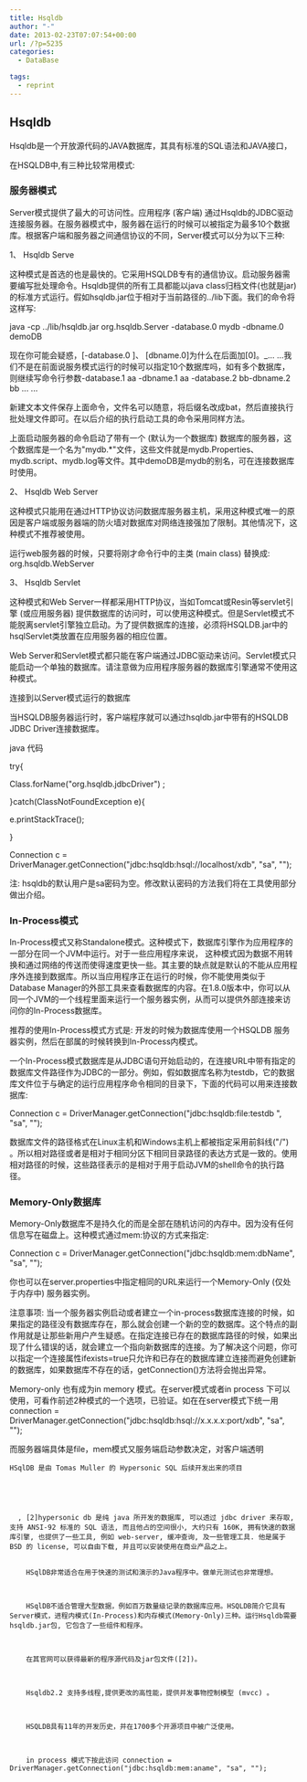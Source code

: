```yaml
---
title: Hsqldb
author: "-"
date: 2013-02-23T07:07:54+00:00
url: /?p=5235
categories:
  - DataBase

tags:
  - reprint
---
```

## Hsqldb
Hsqldb是一个开放源代码的JAVA数据库，其具有标准的SQL语法和JAVA接口，

  在HSQLDB中,有三种比较常用模式:

### 服务器模式

  Server模式提供了最大的可访问性。应用程序 (客户端) 通过Hsqldb的JDBC驱动连接服务器。在服务器模式中，服务器在运行的时候可以被指定为最多10个数据库。根据客户端和服务器之间通信协议的不同，Server模式可以分为以下三种: 


  1、 Hsqldb Serve


  这种模式是首选的也是最快的。它采用HSQLDB专有的通信协议。启动服务器需要编写批处理命令。Hsqldb提供的所有工具都能以java class归档文件(也就是jar)的标准方式运行。假如hsqldb.jar位于相对于当前路径的../lib下面。我们的命令将这样写: 


  java -cp ../lib/hsqldb.jar org.hsqldb.Server -database.0 mydb -dbname.0 demoDB


  现在你可能会疑惑，[-database.0 ]、 [dbname.0]为什么在后面加[0]。_... ...我们不是在前面说服务模式运行的时候可以指定10个数据库吗，如有多个数据库，则继续写命令行参数-database.1 aa -dbname.1 aa -database.2 bb-dbname.2 bb ... ...


  新建文本文件保存上面命令，文件名可以随意，将后缀名改成bat，然后直接执行批处理文件即可。在以后介绍的执行启动工具的命令采用同样方法。


  上面启动服务器的命令启动了带有一个 (默认为一个数据库) 数据库的服务器，这个数据库是一个名为"mydb.*"文件，这些文件就是mydb.Properties、mydb.script、mydb.log等文件。其中demoDB是mydb的别名，可在连接数据库时使用。


  2、 Hsqldb Web Server


  这种模式只能用在通过HTTP协议访问数据库服务器主机，采用这种模式唯一的原因是客户端或服务器端的防火墙对数据库对网络连接强加了限制。其他情况下，这种模式不推荐被使用。


  运行web服务器的时候，只要将刚才命令行中的主类 (main class) 替换成: org.hsqldb.WebServer


  3、 Hsqldb Servlet


  这种模式和Web Server一样都采用HTTP协议，当如Tomcat或Resin等servlet引擎 (或应用服务器) 提供数据库的访问时，可以使用这种模式。但是Servlet模式不能脱离servlet引擎独立启动。为了提供数据库的连接，必须将HSQLDB.jar中的hsqlServlet类放置在应用服务器的相应位置。


  Web Server和Servlet模式都只能在客户端通过JDBC驱动来访问。Servlet模式只能启动一个单独的数据库。请注意做为应用程序服务器的数据库引擎通常不使用这种模式。


  连接到以Server模式运行的数据库


  当HSQLDB服务器运行时，客户端程序就可以通过hsqldb.jar中带有的HSQLDB JDBC Driver连接数据库。


  java 代码


  try{


  Class.forName("org.hsqldb.jdbcDriver") ;


  }catch(ClassNotFoundException e){


  e.printStackTrace();


  }


  Connection c = DriverManager.getConnection("jdbc:hsqldb:hsql://localhost/xdb", "sa", "");


  注: hsqldb的默认用户是sa密码为空。修改默认密码的方法我们将在工具使用部分做出介绍。

### In-Process模式

  In-Process模式又称Standalone模式。这种模式下，数据库引擎作为应用程序的一部分在同一个JVM中运行。对于一些应用程序来说， 这种模式因为数据不用转换和通过网络的传送而使得速度更快一些。其主要的缺点就是默认的不能从应用程序外连接到数据库。所以当应用程序正在运行的时候，你不能使用类似于Database Manager的外部工具来查看数据库的内容。在1.8.0版本中，你可以从同一个JVM的一个线程里面来运行一个服务器实例，从而可以提供外部连接来访问你的In-Process数据库。


  推荐的使用In-Process模式方式是: 开发的时候为数据库使用一个HSQLDB 服务器实例，然后在部属的时候转换到In-Process内模式。


  一个In-Process模式数据库是从JDBC语句开始启动的，在连接URL中带有指定的数据库文件路径作为JDBC的一部分。例如，假如数据库名称为testdb，它的数据库文件位于与确定的运行应用程序命令相同的目录下，下面的代码可以用来连接数据库: 


  Connection c = DriverManager.getConnection("jdbc:hsqldb:file:testdb ", "sa", "");


  数据库文件的路径格式在Linux主机和Windows主机上都被指定采用前斜线("/") 。所以相对路径或者是相对于相同分区下相同目录路径的表达方式是一致的。使用相对路径的时候，这些路径表示的是相对于用于启动JVM的shell命令的执行路径。

### Memory-Only数据库

  Memory-Only数据库不是持久化的而是全部在随机访问的内存中。因为没有任何信息写在磁盘上。这种模式通过mem:协议的方式来指定: 


  Connection c = DriverManager.getConnection("jdbc:hsqldb:mem:dbName", "sa", "");


  你也可以在server.properties中指定相同的URL来运行一个Memory-Only (仅处于内存中) 服务器实例。


  注意事项: 当一个服务器实例启动或者建立一个in-process数据库连接的时候，如果指定的路径没有数据库存在，那么就会创建一个新的空的数据库。这个特点的副作用就是让那些新用户产生疑惑。在指定连接已存在的数据库路径的时候，如果出现了什么错误的话，就会建立一个指向新数据库的连接。为了解决这个问题，你可以指定一个连接属性ifexists=true只允许和已存在的数据库建立连接而避免创建新的数据库，如果数据库不存在的话，getConnection()方法将会抛出异常。


  Memory-only 也有成为in memory 模式。在server模式或者in process 下可以使用，可看作前述2种模式的一个选项，已验证。如在在server模式下统一用 connection = DriverManager.getConnection("jdbc:hsqldb:hsql://x.x.x.x:port/xdb", "sa", "");


  而服务器端具体是file，mem模式又服务端启动参数决定，对客户端透明 
  
    HSqlDB 是由 Tomas Muller 的 Hypersonic SQL 后续开发出来的项目 
    
    
    
    
    
      , [2]hypersonic db 是纯 java 所开发的数据库, 可以透过 jdbc driver 来存取, 支持 ANSI-92 标准的 SQL 语法, 而且他占的空间很小, 大约只有 160K, 拥有快速的数据库引擎, 也提供了一些工具, 例如 web-server, 缓冲查询, 及一些管理工具. 他是属于 BSD 的 license, 可以自由下载, 并且可以安装使用在商业产品之上。 
      
      
        HSqlDB非常适合在用于快速的测试和演示的Java程序中。做单元测试也非常理想。
      
      
      
        HSqlDB不适合管理大型数据，例如百万数量级记录的数据库应用。HSQLDB简介它具有Server模式，进程内模式(In-Process)和内存模式(Memory-Only)三种。运行Hsqldb需要hsqldb.jar包, 它包含了一些组件和程序。
      
      
      
        在其官网可以获得最新的程序源代码及jar包文件([2])。
      
      
      
        Hsqldb2.2 支持多线程,提供更改的高性能，提供并发事物控制模型 (mvcc) 。
      
      
      
        HSQLDB具有11年的开发历史，并在1700多个开源项目中被广泛使用。
       
      
      
        in process 模式下按此访问 connection = DriverManager.getConnection("jdbc:hsqldb:mem:aname", "sa", "");
      